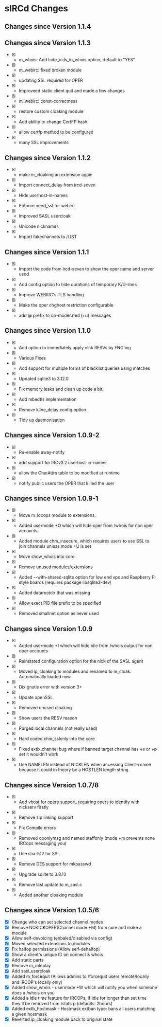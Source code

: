 # sIRCd Changes

## Changes since Version 1.1.4

## Changes since Version 1.1.3

- [X] - m_whois: Add hide_uids_in_whois option, default to "YES"
- [X] - m_webirc: fixed broken module
- [X] - updating SSL required for OPER
- [X] - Improveed static client quit and made a few changes
- [X] - m_webirc: const-correctness
- [X] - restore custom cloaking module
- [X] - Add ability to change CertFP hash
- [X] - allow certfp method to be configured
- [X] - many SSL improvements



## Changes since Version 1.1.2

- [X] - make m_cloaking an extension again
- [X] - Import connect_delay from ircd-seven
- [X] - Hide userhost-in-names
- [X] - Enforce need_ssl for webirc
- [X] - Improved SASL usercloak
- [X] - Unicode nicknames
- [X] - Import fakechannels to /LIST

## Changes since Version 1.1.1

- [X] - Import the code from ircd-seven to show the oper name and server used
- [X] - Add config option to hide durations of temporary K/D-lines
- [X] - Improve WEBIRC's TLS handling
- [X] - Make the oper chghost restriction configurable
- [X] - add @ prefix to op-moderated (+u) messages

## Changes since Version 1.1.0

- [X] - Add option to immediately apply nick RESVs by FNC'ing
- [X] - Various Fixes
- [X] - Add support for multiple forms of blacklist queries using matches
- [X] - Updated sqlite3 to 3.12.0
- [X] - Fix memory leaks and clean up code a bit.
- [X] - Add mbedtls implementation
- [X] - Remove kline_delay config option
- [X] - Tidy up daemonisation

## Changes since Version 1.0.9-2

- [X] - Re-enable away-notify
- [X] - add support for IRCv3.2 userhost-in-names
- [X] - allow the CharAttrs table to be modified at runtime
- [X] - notify public users the OPER that killed the user

## Changes since Version 1.0.9-1

- [X] - Move m_locops module to extensions.
- [X] - Added usermode +O which will hide oper from /whois for non oper accounts
- [X] - Added module chm_insecure, which requires users to use SSL to join channels unless mode +U is set
- [X] - Move show_whois into core
- [X] - Remove unused modules/extensions
- [X] - Added --with-shared-sqlite option for low end vps and Raspberry Pi style boards (requires package libsqlite3-dev)
- [X] - Added datarootdir that was missing
- [X] - Allow exact PID file prefix to be specified
- [X] - Removed smallnet option as never used



## Changes since Version 1.0.9

- [X] - Added usermode +I which will hide idle from /whois output for non oper accounts
- [X] - Reinstated configuration option for the nick of the SASL agent
- [X] - Moved ip_cloaking to modules and renamed to m_cloak. Automatically loaded now
- [X] - Dix gnutls error with version 3+
- [X] - Update openSSL 
- [X] - Removed unused cloaking
- [X] - Show users the RESV reason
- [X] - Purged local channels (not really used)
- [X] - Hard coded chm_sslonly into the core
- [X] - Fixed extb_channel bug where if banned target channel has +s or +p set it wouldn't work
- [X] - Use NAMELEN instead of NICKLEN when accessing Client->name because it could in theory be a HOSTLEN length string.

## Changes since Version 1.0.7/8
 
- [X] - Add vhost for opers support, requiring opers to identify with nickserv firstly
- [X] - Remove zip linking support
- [X] - Fix Compile errors
- [X] - Removed oponlymsg and named staffonly (mode +m prevents none IRCops messaging you)
- [X] - Use sha-512 for SSL
- [X] - Remove DES support for mkpasswd
- [X] - Upgrade sqlite to 3.8.10
- [X] - Remove last update to m_sasl.c
- [X] - Added another cloaking module

## Changes since Version 1.0.5/6

- [X] Change who can set selected channel modes
- [X] Remove NOKICKOPER(Channel mode +M) from core and make a module
- [X] Allow self-devoicing (enbaled/disabled via config)
- [X] Moved selected extensions to modules   
- [X] Fix halfop permissions (Allow self-dehalfop)
- [X] Show a client's unique ID on connect & whois
- [X] Add static parts
- [X] Remove m_roleplay
- [X] Add sasl_usercloak
- [X] Added m_forcequit (Allows admins to /forcequit users remote/locally and IRCOP's locally only)
- [X] Added show_whois - usermode +W which will notify you when someone does a /whois on you
- [X] Added a idle time feature for IRCOPs, if Idle for longer than set time they'll be removed from /stats p (defaults: 2hours)
- [X] Added extb_hostmask - Hostmask extban type: bans all users matching a given hostmask
- [X] Reverted ip_cloaking module back to original state
